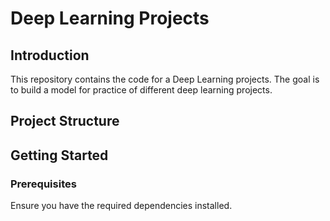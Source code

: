 # Deep Learning Projects

## Introduction

This repository contains the code for a Deep Learning projects. The goal is to build a model for practice of different deep learning projects.

## Project Structure



## Getting Started

### Prerequisites

Ensure you have the required dependencies installed.
